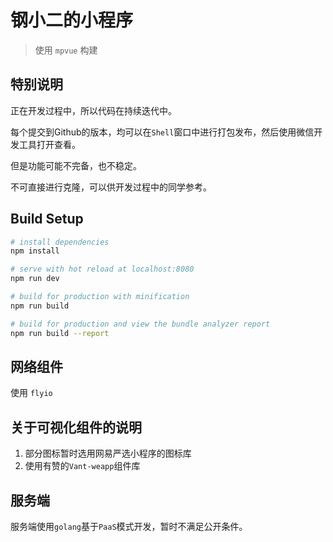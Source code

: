 # 钢小二的小程序

> 使用 `mpvue` 构建

## 特别说明

正在开发过程中，所以代码在持续迭代中。

每个提交到Github的版本，均可以在`Shell`窗口中进行打包发布，然后使用微信开发工具打开查看。

但是功能可能不完备，也不稳定。

不可直接进行克隆，可以供开发过程中的同学参考。

## Build Setup

```bash
# install dependencies
npm install

# serve with hot reload at localhost:8080
npm run dev

# build for production with minification
npm run build

# build for production and view the bundle analyzer report
npm run build --report
```

## 网络组件

使用 `flyio`

## 关于可视化组件的说明

1. 部分图标暂时选用网易严选小程序的图标库
2. 使用有赞的`Vant-weapp`组件库

## 服务端

服务端使用`golang`基于`PaaS`模式开发，暂时不满足公开条件。

